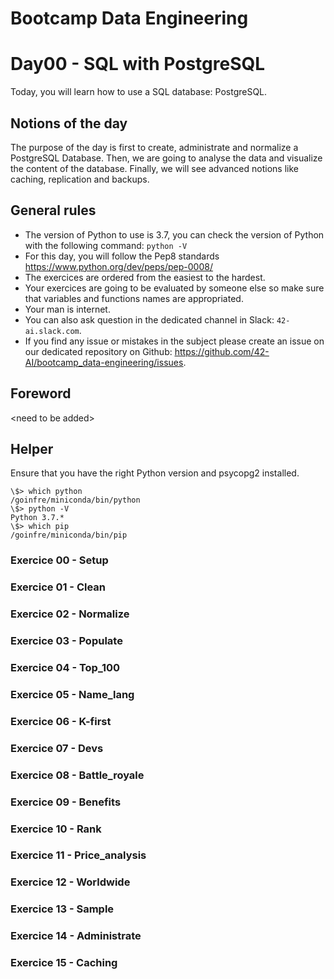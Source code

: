 # Bootcamp Data Engineering

# Day00 - SQL with PostgreSQL

Today, you will learn how to use a SQL database: PostgreSQL.

## Notions of the day

The purpose of the day is first to create, administrate and normalize a PostgreSQL Database. Then, we are going to analyse the data and visualize the content of the database. Finally, we will see advanced notions like caching, replication and backups.

## General rules

* The version of Python to use is 3.7, you can check the version of Python with the following command: `python -V`
* For this day, you will follow the Pep8 standards https://www.python.org/dev/peps/pep-0008/
* The exercices are ordered from the easiest to the hardest.
* Your exercices are going to be evaluated by someone else so make sure that variables and functions names are appropriated.
* Your man is internet.
* You can also ask question in the dedicated channel in Slack: `42-ai.slack.com`.
* If you find any issue or mistakes in the subject please create an issue on our dedicated repository on Github:  <href src="https://github.com/42-AI/bootcamp_data-engineering/issues"><u><font color=blue>https://github.com/42-AI/bootcamp_data-engineering/issues</font></u></href>.

## Foreword

\<need to be added>

## Helper

Ensure that you have the right Python version and psycopg2 installed.

```
\$> which python
/goinfre/miniconda/bin/python
\$> python -V
Python 3.7.*
\$> which pip
/goinfre/miniconda/bin/pip
```

### Exercice 00 - Setup
### Exercice 01 - Clean
### Exercice 02 - Normalize
### Exercice 03 - Populate
### Exercice 04 - Top_100
### Exercice 05 - Name_lang
### Exercice 06 - K-first
### Exercice 07 - Devs
### Exercice 08 - Battle_royale
### Exercice 09 - Benefits
### Exercice 10 - Rank
### Exercice 11 - Price_analysis
### Exercice 12 - Worldwide
### Exercice 13 - Sample
### Exercice 14 - Administrate
### Exercice 15 - Caching
